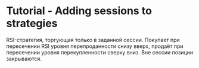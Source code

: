 # Tutorial - Adding sessions to strategies

RSI-стратегия, торгующая только в заданной сессии. Покупает при пересечении RSI уровня перепроданности снизу вверх, продаёт при пересечении уровня перекупленности сверху вниз. Вне сессии позиции закрываются.
